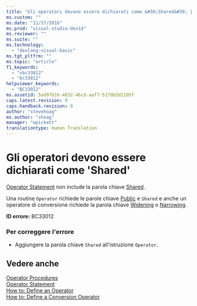 ```yaml
---
title: "Gli operatori devono essere dichiarati come &#39;Shared&#39; | Microsoft Docs"
ms.custom: ""
ms.date: "11/17/2016"
ms.prod: "visual-studio-dev14"
ms.reviewer: ""
ms.suite: ""
ms.technology: 
  - "devlang-visual-basic"
ms.tgt_pltfrm: ""
ms.topic: "article"
f1_keywords: 
  - "vbc33012"
  - "bc33012"
helpviewer_keywords: 
  - "BC33012"
ms.assetid: 5ad97616-4032-46cd-aaf7-517db5d1195f
caps.latest.revision: 9
caps.handback.revision: 9
author: "stevehoag"
ms.author: "shoag"
manager: "wpickett"
translationtype: Human Translation
---
```

# Gli operatori devono essere dichiarati come &#39;Shared&#39;
[Operator Statement](../../visual-basic/language-reference/statements/operator-statement.md) non include la parola chiave [Shared](../../visual-basic/language-reference/modifiers/shared.md).  
  
 Una routine `Operator` richiede le parole chiave [Public](../../visual-basic/language-reference/modifiers/public.md) e `Shared` e anche un operatore di conversione richiede la parola chiave [Widening](../../visual-basic/language-reference/modifiers/widening.md) o [Narrowing](../../visual-basic/language-reference/modifiers/narrowing.md).  
  
 **ID errore:** BC33012  
  
### Per correggere l'errore  
  
-   Aggiungere la parola chiave `Shared` all'istruzione `Operator`.  
  
## Vedere anche  
 [Operator Procedures](../../visual-basic/programming-guide/language-features/procedures/operator-procedures.md)   
 [Operator Statement](../../visual-basic/language-reference/statements/operator-statement.md)   
 [How to: Define an Operator](../../visual-basic/programming-guide/language-features/procedures/how-to-define-an-operator.md)   
 [How to: Define a Conversion Operator](../../visual-basic/programming-guide/language-features/procedures/how-to-define-a-conversion-operator.md)